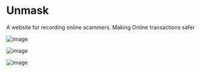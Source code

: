 # Unmask
A website for recording online scammers. Making Online transactions safer

![image](https://github.com/munyuawilson/Unmask/assets/98756995/c3f9b765-c96b-4330-a85f-222f98c436c7)

![image](https://github.com/munyuawilson/Unmask/assets/98756995/91cf3dda-4158-476f-bbb9-c14d3f940e91)


![image](https://github.com/munyuawilson/Unmask/assets/98756995/eba4a4ab-90f5-45d7-ba2e-4a91297b929e)






